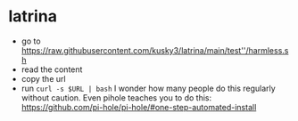 # latrina

* go to https://raw.githubusercontent.com/kusky3/latrina/main/test''/harmless.sh
* read the content
* copy the url  
* run `curl -s $URL | bash` 
I wonder how many people do this regularly without caution.
Even pihole teaches you to do this:  
https://github.com/pi-hole/pi-hole/#one-step-automated-install
